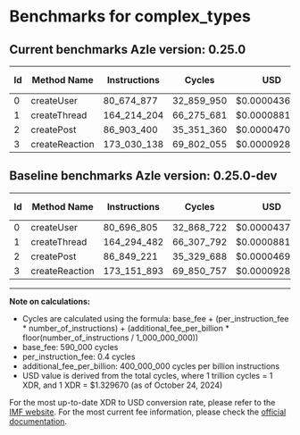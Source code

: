 # Benchmarks for complex_types

## Current benchmarks Azle version: 0.25.0

| Id  | Method Name    | Instructions | Cycles     | USD           | USD/Million Calls | Change                              |
| --- | -------------- | ------------ | ---------- | ------------- | ----------------- | ----------------------------------- |
| 0   | createUser     | 80_674_877   | 32_859_950 | $0.0000436929 | $43.69            | <font color="green">-21_928</font>  |
| 1   | createThread   | 164_214_204  | 66_275_681 | $0.0000881248 | $88.12            | <font color="green">-80_278</font>  |
| 2   | createPost     | 86_903_400   | 35_351_360 | $0.0000470056 | $47.00            | <font color="red">+54_179</font>    |
| 3   | createReaction | 173_030_138  | 69_802_055 | $0.0000928137 | $92.81            | <font color="green">-121_755</font> |

## Baseline benchmarks Azle version: 0.25.0-dev

| Id  | Method Name    | Instructions | Cycles     | USD           | USD/Million Calls |
| --- | -------------- | ------------ | ---------- | ------------- | ----------------- |
| 0   | createUser     | 80_696_805   | 32_868_722 | $0.0000437046 | $43.70            |
| 1   | createThread   | 164_294_482  | 66_307_792 | $0.0000881675 | $88.16            |
| 2   | createPost     | 86_849_221   | 35_329_688 | $0.0000469768 | $46.97            |
| 3   | createReaction | 173_151_893  | 69_850_757 | $0.0000928785 | $92.87            |

---

**Note on calculations:**

- Cycles are calculated using the formula: base_fee + (per_instruction_fee \* number_of_instructions) + (additional_fee_per_billion \* floor(number_of_instructions / 1_000_000_000))
- base_fee: 590_000 cycles
- per_instruction_fee: 0.4 cycles
- additional_fee_per_billion: 400_000_000 cycles per billion instructions
- USD value is derived from the total cycles, where 1 trillion cycles = 1 XDR, and 1 XDR = $1.329670 (as of October 24, 2024)

For the most up-to-date XDR to USD conversion rate, please refer to the [IMF website](https://www.imf.org/external/np/fin/data/rms_sdrv.aspx).
For the most current fee information, please check the [official documentation](https://internetcomputer.org/docs/current/developer-docs/gas-cost#execution).
